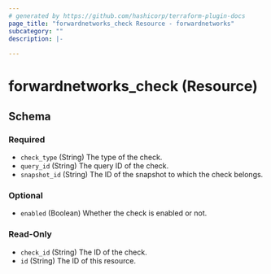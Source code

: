 ```yaml
---
# generated by https://github.com/hashicorp/terraform-plugin-docs
page_title: "forwardnetworks_check Resource - forwardnetworks"
subcategory: ""
description: |-
  
---
```


# forwardnetworks_check (Resource)





<!-- schema generated by tfplugindocs -->
## Schema

### Required

- `check_type` (String) The type of the check.
- `query_id` (String) The query ID of the check.
- `snapshot_id` (String) The ID of the snapshot to which the check belongs.

### Optional

- `enabled` (Boolean) Whether the check is enabled or not.

### Read-Only

- `check_id` (String) The ID of the check.
- `id` (String) The ID of this resource.


